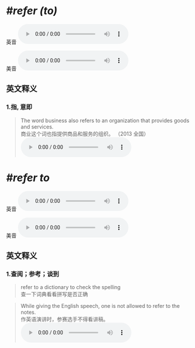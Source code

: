 # ***\#refer (to)*** 
英音
<audio src="./media/refer to1_AAC.aac" controls="controls"></audio>

美音
<audio src="./media/refer to2_AAC.aac" controls="controls"></audio>



  

英文释义
---
### 1.**指, 意即**  

 > The word business also refers to an organization that provides goods and services.  
 > 商业这个词也指提供商品和服务的组织。  （2013 全国）  
<audio src="./media/refer-The word business.aac" controls="controls"></audio>


# ***\#refer to*** 
英音
<audio src="./media/refer to1.aac" controls="controls"></audio>

美音
<audio src="./media/refer to2.aac" controls="controls"></audio>



  

英文释义
---
### 1.**查阅；参考；谈到**  

 > refer to a dictionary to check the spelling  
 > 查一下词典看看拼写是否正确    

 > While giving the English speech, one is not allowed to refer to the notes.  
 > 作英语演讲时，参赛选手不得看讲稿。    
<audio src="./media/refer-1.aac" controls="controls"></audio>


